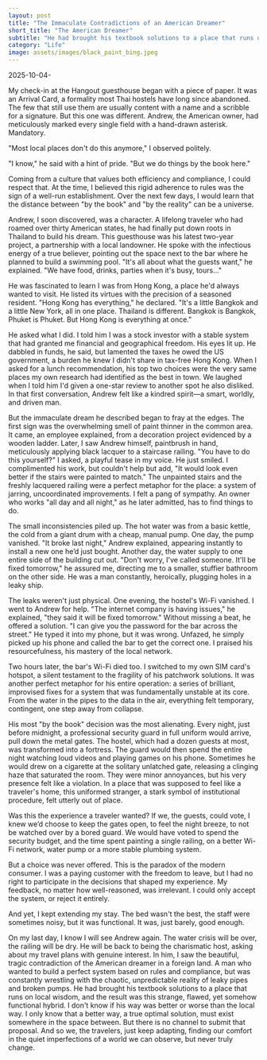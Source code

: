 ```yaml
---
layout: post
title: "The Immaculate Contradictions of an American Dreamer"
short_title: "The American Dreamer"
subtitle: "He had brought his textbook solutions to a place that runs on local wisdom, and the result was this strange, flawed, yet somehow functional hybrid."
category: "Life"
image: assets/images/black_paint_bing.jpeg
---
```


2025-10-04-

My check-in at the Hangout guesthouse began with a piece of paper. It was an Arrival Card, a formality most Thai hostels have long since abandoned. The few that still use them are usually content with a name and a scribble for a signature. But this one was different. Andrew, the American owner, had meticulously marked every single field with a hand-drawn asterisk. Mandatory.

"Most local places don't do this anymore," I observed politely.

"I know," he said with a hint of pride. "But we do things by the book here."

Coming from a culture that values both efficiency and compliance, I could respect that. At the time, I believed this rigid adherence to rules was the sign of a well-run establishment. Over the next few days, I would learn that the distance between "by the book" and "by the reality" can be a universe.

Andrew, I soon discovered, was a character. A lifelong traveler who had roamed over thirty American states, he had finally put down roots in Thailand to build his dream. This guesthouse was his latest two-year project, a partnership with a local landowner. He spoke with the infectious energy of a true believer, pointing out the space next to the bar where he planned to build a swimming pool. "It's all about what the guests want," he explained. "We have food, drinks, parties when it's busy, tours..."

He was fascinated to learn I was from Hong Kong, a place he'd always wanted to visit. He listed its virtues with the precision of a seasoned resident. "Hong Kong has everything," he declared. "It's a little Bangkok and a little New York, all in one place. Thailand is different. Bangkok is Bangkok, Phuket is Phuket. But Hong Kong is everything at once."

He asked what I did. I told him I was a stock investor with a stable system that had granted me financial and geographical freedom. His eyes lit up. He dabbled in funds, he said, but lamented the taxes he owed the US government, a burden he knew I didn't share in tax-free Hong Kong. When I asked for a lunch recommendation, his top two choices were the very same places my own research had identified as the best in town. We laughed when I told him I'd given a one-star review to another spot he also disliked. In that first conversation, Andrew felt like a kindred spirit—a smart, worldly, and driven man.

But the immaculate dream he described began to fray at the edges. The first sign was the overwhelming smell of paint thinner in the common area. It came, an employee explained, from a decoration project evidenced by a wooden ladder. Later, I saw Andrew himself, paintbrush in hand, meticulously applying black lacquer to a staircase railing. "You have to do this yourself?" I asked, a playful tease in my voice. He just smiled. I complimented his work, but couldn't help but add, "It would look even better if the stairs were painted to match." The unpainted stairs and the freshly lacquered railing were a perfect metaphor for the place: a system of jarring, uncoordinated improvements. I felt a pang of sympathy. An owner who works "all day and all night," as he later admitted, has to find things to do.

The small inconsistencies piled up. The hot water was from a basic kettle, the cold from a giant drum with a cheap, manual pump. One day, the pump vanished. "It broke last night," Andrew explained, appearing instantly to install a new one he’d just bought. Another day, the water supply to one entire side of the building cut out. "Don't worry, I've called someone. It'll be fixed tomorrow," he assured me, directing me to a smaller, stuffier bathroom on the other side. He was a man constantly, heroically, plugging holes in a leaky ship.

The leaks weren't just physical. One evening, the hostel's Wi-Fi vanished. I went to Andrew for help. "The internet company is having issues," he explained, "they said it will be fixed tomorrow." Without missing a beat, he offered a solution. "I can give you the password for the bar across the street." He typed it into my phone, but it was wrong. Unfazed, he simply picked up his phone and called the bar to get the correct one. I praised his resourcefulness, his mastery of the local network.

Two hours later, the bar's Wi-Fi died too. I switched to my own SIM card's hotspot, a silent testament to the fragility of his patchwork solutions. It was another perfect metaphor for his entire operation: a series of brilliant, improvised fixes for a system that was fundamentally unstable at its core. From the water in the pipes to the data in the air, everything felt temporary, contingent, one step away from collapse.

His most "by the book" decision was the most alienating. Every night, just before midnight, a professional security guard in full uniform would arrive, pull down the metal gates. The hostel, which had a dozen guests at most, was transformed into a fortress. The guard would then spend the entire night watching loud videos and playing games on his phone. Sometimes he would drew on a cigarette at the solitary unlatched gate, releasing a clinging haze that saturated the room. They were minor annoyances, but his very presence felt like a violation. In a place that was supposed to feel like a traveler's home, this uniformed stranger, a stark symbol of institutional procedure, felt utterly out of place. 

Was this the experience a traveler wanted? If we, the guests, could vote, I knew we’d choose to keep the gates open, to feel the night breeze, to not be watched over by a bored guard. We would have voted to spend the security budget, and the time spent painting a single railing, on a better Wi-Fi network, water pump or a more stable plumbing system.

But a choice was never offered. This is the paradox of the modern consumer. I was a paying customer with the freedom to leave, but I had no right to participate in the decisions that shaped my experience. My feedback, no matter how well-reasoned, was irrelevant. I could only accept the system, or reject it entirely.

And yet, I kept extending my stay. The bed wasn't the best, the staff were sometimes noisy, but it was functional. It was, just barely, good enough.

On my last day, I know I will see Andrew again. The water crisis will be over, the railing will be dry. He will be back to being the charismatic host, asking about my travel plans with genuine interest. In him, I saw the beautiful, tragic contradiction of the American dreamer in a foreign land. A man who wanted to build a perfect system based on rules and compliance, but was constantly wrestling with the chaotic, unpredictable reality of leaky pipes and broken pumps. He had brought his textbook solutions to a place that runs on local wisdom, and the result was this strange, flawed, yet somehow functional hybrid. I don't know if his way was better or worse than the local way. I only know that a better way, a true optimal solution, must exist somewhere in the space between. But there is no channel to submit that proposal. And so we, the travelers, just keep adapting, finding our comfort in the quiet imperfections of a world we can observe, but never truly change.
